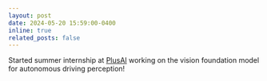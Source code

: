 ```yaml
---
layout: post
date: 2024-05-20 15:59:00-0400
inline: true
related_posts: false
---
```


Started summer internship at [PlusAI](https://plus.ai/) working on the vision foundation model for autonomous driving perception!
